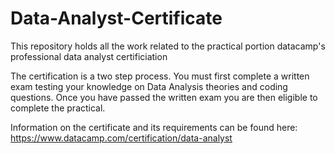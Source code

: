# Data-Analyst-Certificate
This repository holds all the work related to the practical portion datacamp's professional data analyst certificiation

The certification is a two step process. You must first complete a written exam testing your knowledge on Data Analysis theories and coding questions. Once you have passed the written exam you are then eligible to complete the practical.

Information on the certificate and its requirements can be found here: https://www.datacamp.com/certification/data-analyst

